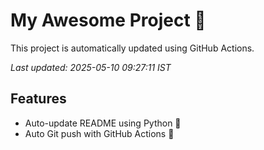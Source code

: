 # My Awesome Project 🚀

This project is automatically updated using GitHub Actions.

_Last updated: 2025-05-10 09:27:11 IST_

## Features
- Auto-update README using Python 🐍
- Auto Git push with GitHub Actions 🤖
